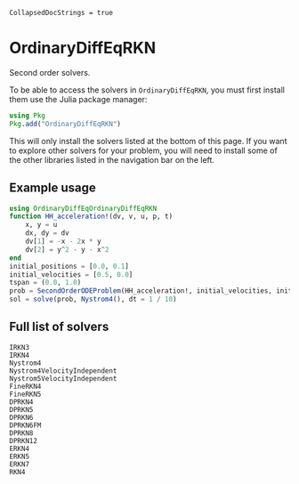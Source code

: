 ```@meta
CollapsedDocStrings = true
```
# OrdinaryDiffEqRKN

Second order solvers.

To be able to access the solvers in `OrdinaryDiffEqRKN`, you must first install them use the Julia package manager:

```julia
using Pkg
Pkg.add("OrdinaryDiffEqRKN")
```

This will only install the solvers listed at the bottom of this page.
If you want to explore other solvers for your problem,
you will need to install some of the other libraries listed in the navigation bar on the left.

## Example usage

```julia
using OrdinaryDiffEqOrdinaryDiffEqRKN
function HH_acceleration!(dv, v, u, p, t)
    x, y = u
    dx, dy = dv
    dv[1] = -x - 2x * y
    dv[2] = y^2 - y - x^2
end
initial_positions = [0.0, 0.1]
initial_velocities = [0.5, 0.0]
tspan = (0.0, 1.0)
prob = SecondOrderODEProblem(HH_acceleration!, initial_velocities, initial_positions, tspan)
sol = solve(prob, Nystrom4(), dt = 1 / 10)
```

## Full list of solvers

```@docs
IRKN3
IRKN4
Nystrom4
Nystrom4VelocityIndependent
Nystrom5VelocityIndependent
FineRKN4
FineRKN5
DPRKN4
DPRKN5
DPRKN6
DPRKN6FM
DPRKN8
DPRKN12
ERKN4
ERKN5
ERKN7
RKN4
```
